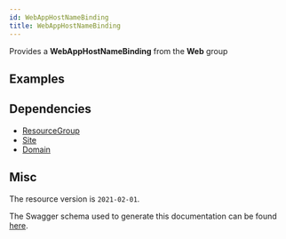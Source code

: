 ```yaml
---
id: WebAppHostNameBinding
title: WebAppHostNameBinding
---
```

Provides a **WebAppHostNameBinding** from the **Web** group
## Examples
## Dependencies
- [ResourceGroup](../Resources/ResourceGroup.md)
- [Site](../Web/Site.md)
- [Domain](../DomainRegistration/Domain.md)
## Misc
The resource version is `2021-02-01`.

The Swagger schema used to generate this documentation can be found [here](https://github.com/Azure/azure-rest-api-specs/tree/main/specification/web/resource-manager/Microsoft.Web/stable/2021-02-01/WebApps.json).
